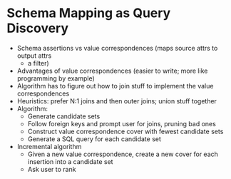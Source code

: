 # Schema Mapping as Query Discovery
- Schema assertions vs value correspondences (maps source attrs to output attrs
  + a filter)
- Advantages of value correspondences (easier to write; more like programming
  by example)
- Algorithm has to figure out how to join stuff to implement the value
  correspondences
- Heuristics: prefer N:1 joins and then outer joins; union stuff together
- Algorithm:
    - Generate candidate sets
    - Follow foreign keys and prompt user for joins, pruning bad ones
    - Construct value correspondence cover with fewest candidate sets
    - Generate a SQL query for each candidate set
- Incremental algorithm
    - Given a new value correspondence, create a new cover for each insertion
      into a candidate set
    - Ask user to rank

